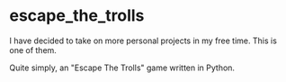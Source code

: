 # escape_the_trolls
I have decided to take on more personal projects in my free time. This is one of them. 

Quite simply, an "Escape The Trolls" game written in Python.
